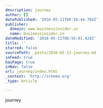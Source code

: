 ```yaml
---
description: journey
author: []
datePublished: '2016-05-11T06:56:44.764Z'
publisher:
  domain: www.businessinsider.in
  name: businessinsider.in
dateModified: '2016-05-11T06:56:01.428Z'
title: ''
starred: false
sourcePath: _posts/2016-05-11-journey.md
inFeed: true
hasPage: true
inNav: false
url: journey/index.html
_context: 'http://schema.org'
_type: Article

---
```

journey